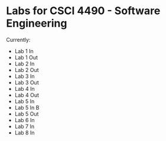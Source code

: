 # Labs for CSCI 4490 - Software Engineering

Currently:

* Lab 1 In
* Lab 1 Out
* Lab 2 In
* Lab 2 Out
* Lab 3 In
* Lab 3 Out
* Lab 4 In
* Lab 4 Out
* Lab 5 In
* Lab 5 In B
* Lab 5 Out
* Lab 6 In
* Lab 7 In
* Lab 8 In